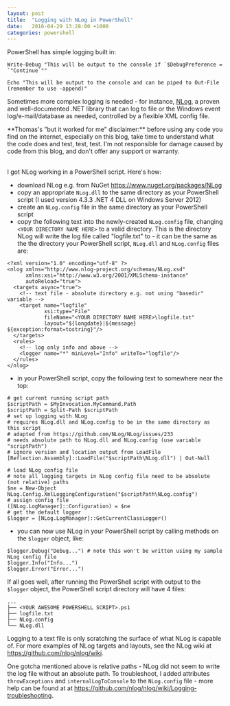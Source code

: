 ```yaml
---
layout: post
title:  "Logging with NLog in PowerShell"
date:   2016-04-29 13:28:00 +1000
categories: powershell
---
```

PowerShell has simple logging built in:

```posh
Write-Debug "This will be output to the console if `$DebugPreference = `"Continue`""

Echo "This will be output to the console and can be piped to Out-File (remember to use -append)"
```

Sometimes more complex logging is needed - for instance, [NLog][1], a proven and well-documented .NET library that can log to file or the Windows event log/e-mail/database as needed, controlled by a flexible XML config file.

<div markdown="1" class="note">
**Thomas's "but it worked for me" disclaimer:** before using any code you find on the internet, especially on this blog, take time to understand what the code does and test, test, test. I'm not responsible for damage caused by code from this blog, and don't offer any support or warranty.
</div>
<br/>

I got NLog working in a PowerShell script. Here's how:

* download NLog e.g. from NuGet <https://www.nuget.org/packages/NLog>
* copy an appropriate `NLog.dll` to the same directory as your PowerShell script (I used version 4.3.3 .NET 4 DLL on Windows Server 2012)
* create an `NLog.config` file in the same directory as your PowerShell script
* copy the following text into the newly-created `NLog.config` file, changing `<YOUR DIRECTORY NAME HERE>` to a valid directory. This is the directory NLog will write the log file called "logfile.txt" to - it can be the same as the the directory your PowerShell script, `NLog.dll` and `NLog.config` files are:  

```
<?xml version="1.0" encoding="utf-8" ?>
<nlog xmlns="http://www.nlog-project.org/schemas/NLog.xsd"
      xmlns:xsi="http://www.w3.org/2001/XMLSchema-instance"
      autoReload="true">
  <targets async="true">
    <!-- text file - absolute directory e.g. not using "basedir" variable -->
    <target name="logfile"
            xsi:type="File"
            fileName="<YOUR DIRECTORY NAME HERE>\logfile.txt"
            layout="${longdate}|${message} ${exception:format=tostring}"/>
  </targets>
  <rules>
    <!-- log only info and above -->
    <logger name="*" minLevel="Info" writeTo="logfile"/>
  </rules>
</nlog>
```  
* in your PowerShell script, copy the following text to somewhere near the top:

```posh
# get current running script path
$scriptPath = $MyInvocation.MyCommand.Path
$scriptPath = Split-Path $scriptPath
# set up logging with NLog
# requires NLog.dll and NLog.config to be in the same directory as this script
# adapted from https://github.com/NLog/NLog/issues/233
# needs absolute path to NLog.dll and NLog.config (use variable "scriptPath")
# ignore version and location output from LoadFile
[Reflection.Assembly]::LoadFile("$scriptPath\NLog.dll") | Out-Null

# load NLog config file
# note all logging targets in NLog config file need to be absolute (not relative) paths
$ne = New-Object NLog.Config.XmlLoggingConfiguration("$scriptPath\NLog.config")
# assign config file
([NLog.LogManager]::Configuration) = $ne
# get the default logger
$logger = [NLog.LogManager]::GetCurrentClassLogger()
```
* you can now use NLog in your PowerShell script by calling methods on the `$logger` object, like:

```posh
$logger.Debug("Debug...") # note this won't be written using my sample NLog config file
$logger.Info("Info...")
$logger.Error("Error...")
```

If all goes well, after running the PowerShell script with output to the `$logger` object, the PowerShell script directory will have 4 files:

```
...
├── <YOUR AWESOME POWERSHELL SCRIPT>.ps1
├── logfile.txt
├── NLog.config
└── NLog.dll
```

Logging to a text file is only scratching the surface of what NLog is capable of. For more examples of NLog targets and layouts, see the NLog wiki at <https://github.com/nlog/nlog/wiki>.

One gotcha mentioned above is relative paths - NLog did not seem to write the log file without an absolute path. To troubleshoot, I added attributes `throwExceptions` and `internalLogToConsole` to the `NLog.config` file - more help can be found at at <https://github.com/nlog/nlog/wiki/Logging-troubleshooting>.

[1]: http://nlog-project.org/
